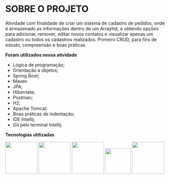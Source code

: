 # SOBRE O PROJETO

Atividade com finalidade de criar um sistema de cadastro de pedidos, onde é armazenado as informações dentro de um Arraylist, e obtendo opções para adicionar, remover, editar novos contatos e visualizar apenas um cadastro ou todos os cadastros realizados. 
Primeiro CRUD, para fins de estudo, compreensão e boas práticas.

**Foram utilizados nessa atividade** 

* Lógica de programação;
* Orientação a objetos;
* Spring Boot;
* Maven
* JPA;
* Hibernate;
* Postman;
* H2;
* Apache Tomcat;
* Boas práticas de indentação;
* IDE Intellij;
* Git pelo terminal Intellij.

**Tecnologias utilizadas**

<img src="https://cdn.jsdelivr.net/gh/devicons/devicon/icons/java/java-original-wordmark.svg" width="100px" /> 
<img src="https://cdn.jsdelivr.net/gh/devicons/devicon/icons/spring/spring-original-wordmark.svg" width="100px" />
<img src="https://cdn.jsdelivr.net/gh/devicons/devicon/icons/postgresql/postgresql-original-wordmark.svg" width="100px" />
<img src="https://cdn.jsdelivr.net/gh/devicons/devicon/icons/git/git-original.svg" width="80px" /> 
<img src="https://cdn.jsdelivr.net/gh/devicons/devicon/icons/intellij/intellij-original-wordmark.svg" width="100px" /> 

          
